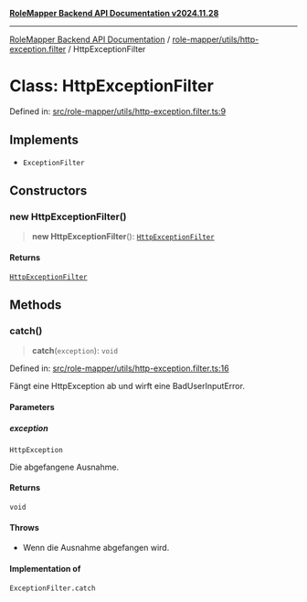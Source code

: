 [**RoleMapper Backend API Documentation v2024.11.28**](../../../../README.md)

***

[RoleMapper Backend API Documentation](../../../../modules.md) / [role-mapper/utils/http-exception.filter](../README.md) / HttpExceptionFilter

# Class: HttpExceptionFilter

Defined in: [src/role-mapper/utils/http-exception.filter.ts:9](https://github.com/FlowCraft-AG/RoleMapper/blob/06e4dcac36a95931bf2da64d0f18219d502c1d38/backend/src/role-mapper/utils/http-exception.filter.ts#L9)

## Implements

- `ExceptionFilter`

## Constructors

### new HttpExceptionFilter()

> **new HttpExceptionFilter**(): [`HttpExceptionFilter`](HttpExceptionFilter.md)

#### Returns

[`HttpExceptionFilter`](HttpExceptionFilter.md)

## Methods

### catch()

> **catch**(`exception`): `void`

Defined in: [src/role-mapper/utils/http-exception.filter.ts:16](https://github.com/FlowCraft-AG/RoleMapper/blob/06e4dcac36a95931bf2da64d0f18219d502c1d38/backend/src/role-mapper/utils/http-exception.filter.ts#L16)

Fängt eine HttpException ab und wirft eine BadUserInputError.

#### Parameters

##### exception

`HttpException`

Die abgefangene Ausnahme.

#### Returns

`void`

#### Throws

- Wenn die Ausnahme abgefangen wird.

#### Implementation of

`ExceptionFilter.catch`
